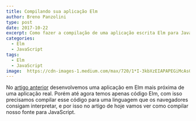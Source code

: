 ```yaml
---
title: Compilando sua aplicação Elm
author: Breno Panzolini
type: post
date: 2017-10-22
excerpt: Como fazer a compilação de uma aplicação escrita Elm para JavaScript e assim poder utilizar no browser.
categories:
  - Elm
  - JavaScript
tags:
  - Elm
  - JavaScript
image:  https://cdn-images-1.medium.com/max/720/1*I-3kbXzEIAPAPEGiMcAs0A.png
---
```


No [artigo anterior](https://tableless.com.br/primeiro-app-elm) desenvolvemos uma aplicação em Elm mais próxima de uma aplicação real. Porém até agora temos apenas código Elm, com isso precisamos compilar esse código para uma linguagem que os navegadores consigam interpretar, e por isso no artigo de hoje vamos ver como compilar nosso fonte para JavaScript.
